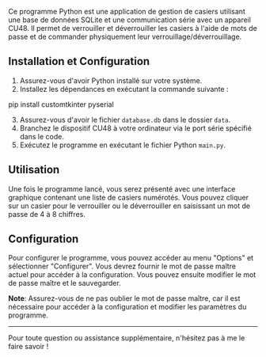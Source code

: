Ce programme Python est une application de gestion de casiers utilisant une base de données SQLite et une communication série avec un appareil CU48. Il permet de verrouiller et déverrouiller les casiers à l'aide de mots de passe et de commander physiquement leur verrouillage/déverrouillage.

## Installation et Configuration

1. Assurez-vous d'avoir Python installé sur votre système.
2. Installez les dépendances en exécutant la commande suivante :

pip install customtkinter pyserial

3. Assurez-vous d'avoir le fichier `database.db` dans le dossier `data`.
4. Branchez le dispositif CU48 à votre ordinateur via le port série spécifié dans le code.
5. Exécutez le programme en exécutant le fichier Python `main.py`.

## Utilisation

Une fois le programme lancé, vous serez présenté avec une interface graphique contenant une liste de casiers numérotés. Vous pouvez cliquer sur un casier pour le verrouiller ou le déverrouiller en saisissant un mot de passe de 4 à 8 chiffres.

## Configuration

Pour configurer le programme, vous pouvez accéder au menu "Options" et sélectionner "Configurer". Vous devrez fournir le mot de passe maître actuel pour accéder à la configuration. Vous pouvez ensuite modifier le mot de passe maître et le sauvegarder.

**Note**: Assurez-vous de ne pas oublier le mot de passe maître, car il est nécessaire pour accéder à la configuration et modifier les paramètres du programme.

---

Pour toute question ou assistance supplémentaire, n'hésitez pas à me le faire savoir !
